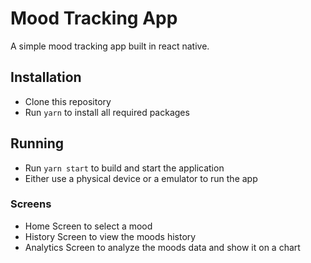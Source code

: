 # Mood Tracking App

A simple mood tracking app built in react native.

## Installation

- Clone this repository
- Run `yarn` to install all required packages

## Running

- Run `yarn start` to build and start the application
- Either use a physical device or a emulator to run the app

### Screens

- Home Screen to select a mood
- History Screen to view the moods history
- Analytics Screen to analyze the moods data and show it on a chart
  